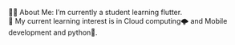  👨‍💻 About Me: I’m currently a student learning flutter.<br>💺 My current learning interest is in Cloud computing🌩️ and Mobile development and python🐍.


